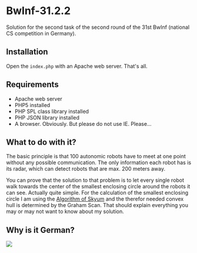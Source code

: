 BwInf-31.2.2
============

Solution for the second task of the second round of the 31st BwInf (national CS competition in Germany).

## Installation ##

Open the `index.php` with an Apache web server. That's all.

## Requirements ##

- Apache web server
- PHP5 installed
- PHP SPL class library installed
- PHP JSON library installed
- A browser. Obviously. But please do not use IE. Please...

## What to do with it? ##

The basic principle is that 100 autonomic robots have to meet at one point without any possible communication.
The only information each robot has is its radar, which can detect robots that are max. 200 meters away.

You can prove that the solution to that problem is to let every single robot walk towards the center of the smallest enclosing circle around the robots it can see.
Actually quite simple. For the calculation of the smallest enclosing circle I am using the [Algorithm of Skyum](http://ojs.statsbiblioteket.dk/index.php/daimipb/article/download/6704/5821) and the therefor needed convex hull is determined by the Graham Scan.
That should explain everything you may or may not want to know about my solution.

## Why is it German? ##

![](http://cdn.rsvlts.com/wp-content/uploads/2013/11/deal-with-it.jpg)
